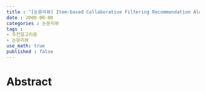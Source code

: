 ```yaml
---
title : "[논문리뷰] Item-based Collaborative Filtering Recommendation Algorithms"
date : 2000-00-00
categories : 논문리뷰
tags :
- 추천알고리즘
- 논문리뷰
use_math: true
published : false
---
```


# Abstract

